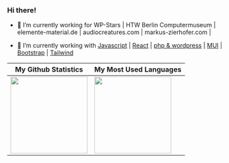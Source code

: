 <!--
**notefox/notefox** is a ✨ _special_ ✨ repository because its `README.md` (this file) appears on your GitHub profile.

Here are some ideas to get you started:

- 🔭 I’m currently working on ...
- 🌱 I’m currently learning ...
- 👯 I’m looking to collaborate on ...
- 🤔 I’m looking for help with ...
- 💬 Ask me about ...
- 📫 How to reach me: ...
- 😄 Pronouns: ...
- ⚡ Fun fact: ...
-->

### Hi there!

- 🔭 I’m currently working for WP-Stars | HTW Berlin Computermuseum | elemente-material.de | audiocreatures.com | markus-zierhofer.com | 

- 🌱 I’m currently working with [Javascript](https://www.javascript.com/) | [React](https://react.dev/) | [php & wordpress](https://wordpress.org/) | [MUI](https://mui.com/) | [Bootstrap](https://getbootstrap.com) | [Tailwind](https://tailwindcss.com/)


My Github Statistics  | My Most Used Languages
------------- | -------------
<img height="180em" src="https://github-readme-stats-eight-theta.vercel.app/api?username=notefox&show_icons=true&theme=vue-dark&include_all_commits=true&count_private=true" />  | <img height="180em" src="https://github-readme-stats-eight-theta.vercel.app/api/top-langs/?username=notefox&layout=compact&exclude_lang=java+r&theme=vue-dark" />

  
  
